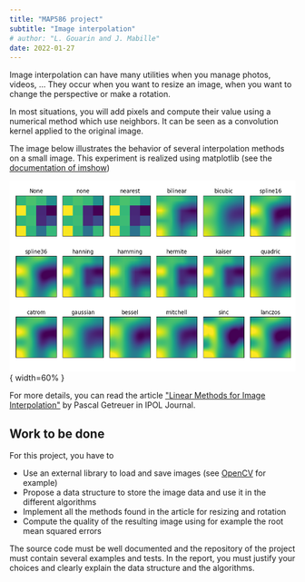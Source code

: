 ```yaml
---
title: "MAP586 project"
subtitle: "Image interpolation"
# author: "L. Gouarin and J. Mabille"
date: 2022-01-27
---
```


Image interpolation can have many utilities when you manage photos, videos, ... They occur when you want to resize an image, when you want to change the perspective or make a rotation.

In most situations, you will add pixels and compute their value using a numerical method which use neighbors. It can be seen as a convolution kernel applied to the original image.

The image below illustrates the behavior of several interpolation methods on a small image. This experiment is realized using matplotlib (see the [documentation of imshow](https://matplotlib.org/3.1.1/gallery/images_contours_and_fields/interpolation_methods.html))

![interpolation methods available for imshow](./figures/interpolation.png){ width=60% }

For more details, you can read the article ["Linear Methods for Image Interpolation"](https://www.ipol.im/pub/art/2011/g_lmii/revisions/2011-09-27/g_lmii.html) by Pascal Getreuer in IPOL Journal.

## Work to be done

For this project, you have to

- Use an external library to load and save images (see [OpenCV](https://opencv.org/) for example)
- Propose a data structure to store the image data and use it in the different algorithms
- Implement all the methods found in the article for resizing and rotation
- Compute the quality of the resulting image using for example the root mean squared errors

The source code must be well documented and the repository of the project must contain several examples and tests. In the report, you must justify your choices and clearly explain the data structure and the algorithms.

